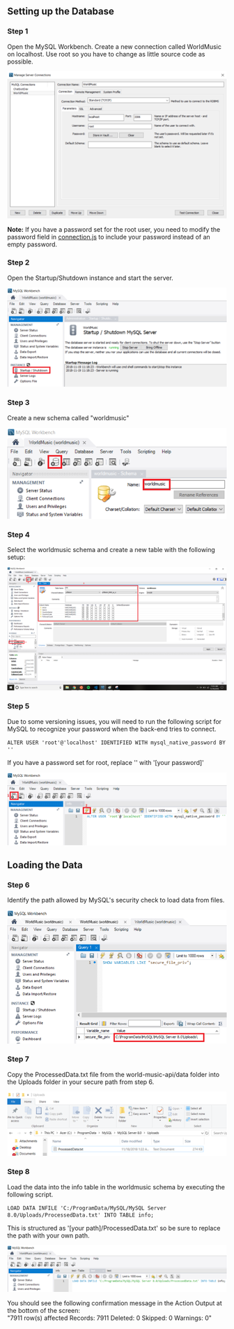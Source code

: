 ## Setting up the Database

### Step 1

Open the MySQL Workbench. Create a new connection called WorldMusic on localhost. Use root so you have to change as little source code as possible.

![](images/MySQL1_NewConnection.png?raw=true)

**Note:** If you have a password set for the root user, you need to modify the password field in 
[connection.js](connection.js) to include your password instead of an empty password.

### Step 2

Open the Startup/Shutdown instance and start the server.

![](images/MySQL2_StartServer.png?raw=true)

### Step 3

Create a new schema called "worldmusic"

![](images/MySQL3_CreateSchema.png?raw=true)

### Step 4

Select the worldmusic schema and create a new table with the following setup:

![](images/MySQL4_CreateTable.png?raw=true)

### Step 5

Due to some versioning issues, you will need to run the following script for MySQL to recognize your password when the back-end tries to connect.

```
ALTER USER 'root'@'localhost' IDENTIFIED WITH mysql_native_password BY ''
```

If you have a password set for root, replace '' with '[your password]'

![](images/MySQL5_AlterUser.png?raw=true)

## Loading the Data

### Step 6

Identify the path allowed by MySQL's security check to load data from files.

![](images/MySQL6_FindPath.png?raw=true)

### Step 7

Copy the ProcessedData.txt file from the world-music-api/data folder into the Uploads folder in your secure path from step 6.

![](images/MySQL7_UploadData.png?raw=true)

### Step 8

Load the data into the info table in the worldmusic schema by executing the following script.

```
LOAD DATA INFILE 'C:/ProgramData/MySQL/MySQL Server 8.0/Uploads/ProcessedData.txt' INTO TABLE info;
```
This is structured as '[your path]/ProcessedData.txt' so be sure to replace the path with your own path.

![](images/MySQL8_LoadDataInTable.png?raw=true)

You should see the following confirmation message in the Action Output at the bottom of the screen: </br>
"7911 row(s) affected Records: 7911  Deleted: 0  Skipped: 0  Warnings: 0"